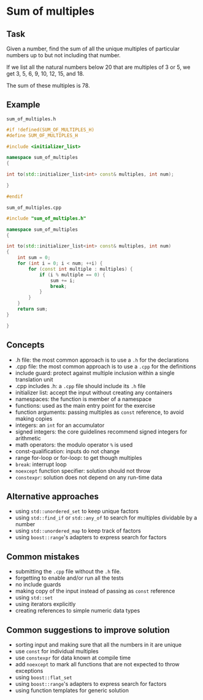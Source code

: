 # Sum of multiples

## Task

Given a number, find the sum of all the unique multiples of particular numbers up to
but not including that number.

If we list all the natural numbers below 20 that are multiples of 3 or 5,
we get 3, 5, 6, 9, 10, 12, 15, and 18.

The sum of these multiples is 78.

## Example

`sum_of_multiples.h`

```cpp
#if !defined(SUM_OF_MULTIPLES_H)
#define SUM_OF_MULTIPLES_H

#include <initializer_list>

namespace sum_of_multiples
{

int to(std::initializer_list<int> const& multiples, int num);

}

#endif
```

`sum_of_multiples.cpp`

```cpp
#include "sum_of_multiples.h"

namespace sum_of_multiples
{

int to(std::initializer_list<int> const& multiples, int num)
{
    int sum = 0;
    for (int i = 0; i < num; ++i) {
        for (const int multiple : multiples) {
            if (i % multiple == 0) {
                sum += i;
                break;
            }
        }
    }
    return sum;
}

}
```

## Concepts

- .h file: the most common approach is to use a `.h` for the declarations
- .cpp file: the most common approach is to use a `.cpp` for the definitions
- include guard: protect against multiple inclusion within a single translation unit
- .cpp includes .h: a `.cpp` file should include its `.h` file
- initializer list: accept the input without creating any containers
- namespaces: the function is member of a namespace
- functions: used as the main entry point for the exercise
- function arguments: passing multiples as `const` reference, to avoid making copies
- integers: an `int` for an accumulator
- signed integers: the core guidelines recommend signed integers for arithmetic
- math operators: the modulo operator `%` is used
- const-qualification: inputs do not change
- range for-loop or for-loop: to get though multiples
- `break`: interrupt loop
- `noexcept` function specifier: solution should not throw
- `constexpr`: solution does not depend on any run-time data

## Alternative approaches

- using `std::unordered_set` to keep unique factors
- using `std::find_if` or `std::any_of` to search for multiples dividable by a number
- using `std::unordered_map` to keep track of factors
- using `boost::range`'s adapters to express search for factors

## Common mistakes

- submitting the `.cpp` file without the `.h` file.
- forgetting to enable and/or run all the tests
- no include guards
- making copy of the input instead of passing as `const` reference
- using `std::set`
- using iterators explicitly
- creating references to simple numeric data types

## Common suggestions to improve solution

- sorting input and making sure that all the numbers in it are unique
- use `const` for individual multiples
- use `constexpr` for data known at compile time
- add `noexcept` to mark all functions that are not expected to throw exceptions
- using `boost::flat_set`
- using `boost::range`'s adapters to express search for factors
- using function templates for generic solution
